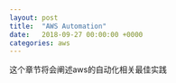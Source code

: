 ```yaml
---
layout: post
title:  "AWS Automation"
date:   2018-09-27 00:00:00 +0000
categories: aws
---
```


这个章节将会阐述aws的自动化相关最佳实践
